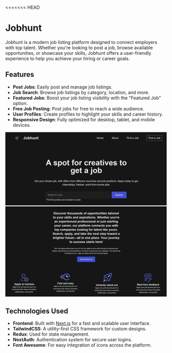 <<<<<<< HEAD
# Jobhunt 

Jobhunt is a modern job listing platform designed to connect employers with top talent. Whether you're looking to post a job, browse available opportunities, or showcase your skills, Jobhunt offers a user-friendly experience to help you achieve your hiring or career goals.

## Features

- **Post Jobs**: Easily post and manage job listings.
- **Job Search**: Browse job listings by category, location, and more.
- **Featured Jobs**: Boost your job listing visibility with the "Featured Job" option.
- **Free Job Posting**: Post jobs for free to reach a wide audience.
- **User Profiles**: Create profiles to highlight your skills and career history.
- **Responsive Design**: Fully optimized for desktop, tablet, and mobile devices.

![Jobhunt home](./images/home.png)
![Jobhunt home](./images/home1.png)

## Technologies Used

- **Frontend**: Built with [Next.js](https://nextjs.org/) for a fast and scalable user interface.
- **TailwindCSS**: A utility-first CSS framework for custom designs.
- **Redux**: Used for state management.
- **NextAuth**: Authentication system for secure user logins.
- **Font Awesome**: For easy integration of icons across the platform.

